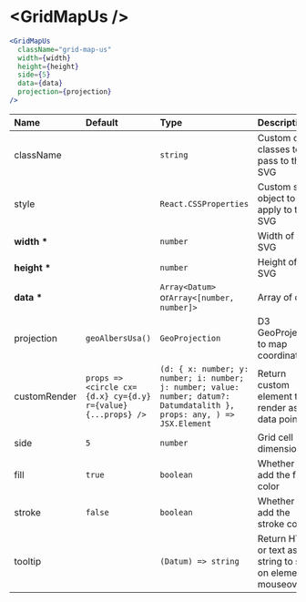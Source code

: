 # \<GridMapUs \/>

```jsx
<GridMapUs
  className="grid-map-us"
  width={width}
  height={height}
  side={5}
  data={data}
  projection={projection}
/>
```

| Name             | Default                                                      | Type                                                                                                                     | Description                                                  |
| :--------------- | :----------------------------------------------------------- | :----------------------------------------------------------------------------------------------------------------------- | :----------------------------------------------------------- |
| className        |                                                              | `string`                                                                                                                 | Custom css classes to pass to the SVG                        |
| style            |                                                              | `React.CSSProperties`                                                                                                    | Custom style object to apply to the SVG                      |
| <b>width \*</b>  |                                                              | `number`                                                                                                                 | Width of the SVG                                             |
| <b>height \*</b> |                                                              | `number`                                                                                                                 | Height of the SVG                                            |
| <b>data \*</b>   |                                                              | `Array<Datum>` or`Array<[number, number]>`                                                                               | Array of data                                                |
| projection       | `geoAlbersUsa()`                                             | `GeoProjection`                                                                                                          | D3 GeoProjection to map coordinates                          |
| customRender     | `props => <circle cx={d.x} cy={d.y} r={value} {...props} />` | `(d: { x: number; y: number; i: number; j: number; value: number; datum?: Datumdatalith }, props: any, ) => JSX.Element` | Return custom element to render as data point                |
| side             | `5`                                                          | `number`                                                                                                                 | Grid cell dimension                                          |
| fill             | `true`                                                       | `boolean`                                                                                                                | Whether to add the fill color                                |
| stroke           | `false`                                                      | `boolean`                                                                                                                | Whether to add the stroke color                              |
| tooltip          |                                                              | `(Datum) => string`                                                                                                      | Return HTML or text as a string to show on element mouseover |
